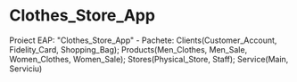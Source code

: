 # Clothes_Store_App
Proiect EAP: "Clothes_Store_App" - Pachete: Clients(Customer_Account, Fidelity_Card, Shopping_Bag); Products(Men_Clothes, Men_Sale, Women_Clothes, Women_Sale); Stores(Physical_Store, Staff); Service(Main, Serviciu)
       
